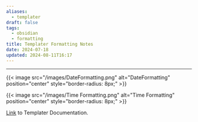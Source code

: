 ```yaml
---
aliases:
  - templater
draft: false
tags:
  - obsidian
  - formatting
title: Templater Formatting Notes
date: 2024-07-18
updated: 2024-08-11T16:17
---
```


-------------------------------------------------------------------------------

{{< image src="/images/DateFormatting.png" alt="DateFormatting" position="center" style="border-radius: 8px;" >}}  

{{< image src="/images/Time Formatting.png" alt="Time Formatting" position="center" style="border-radius: 8px;" >}}  

[Link](https://silentvoid13.github.io/Templater/introduction.html) to Templater Documentation.
